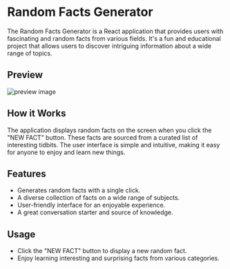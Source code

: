 # Random Facts Generator

The Random Facts Generator is a React application that provides users with fascinating and random facts from various fields. It's a fun and educational project that allows users to discover intriguing information about a wide range of topics.

## Preview

![preview image](https://github.com/Arunkumar132003/Web-development/assets/96881025/72adf494-ccd8-470c-af37-c179a2da3014)

## How it Works

The application displays random facts on the screen when you click the "NEW FACT" button. These facts are sourced from a curated list of interesting tidbits. The user interface is simple and intuitive, making it easy for anyone to enjoy and learn new things.

## Features

- Generates random facts with a single click.
- A diverse collection of facts on a wide range of subjects.
- User-friendly interface for an enjoyable experience.
- A great conversation starter and source of knowledge.


## Usage

- Click the "NEW FACT" button to display a new random fact.
- Enjoy learning interesting and surprising facts from various categories.